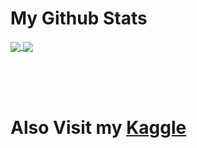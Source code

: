 <h1> My Github Stats </h1>

<a href="https://github.com/emnopal">
  <img align="center" src="https://github-readme-stats.vercel.app/api?username=emnopal&count_private=true&show_icons=true&theme=radical" />
</a>
<a href="https://github.com/emnopal">
  <img align="center" src="https://github-readme-stats.vercel.app/api/top-langs/?username=emnopal&layout=compact&hide=visual%20basic%20.net,pascal,matlab,m&langs_count=8&theme=radical" />
</a>

<br><br><br>

<h1>Also Visit my <b><a href="https://kaggle.com">Kaggle</a></b></h1>




